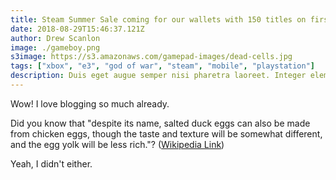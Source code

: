 ```yaml
---
title: Steam Summer Sale coming for our wallets with 150 titles on first day
date: 2018-08-29T15:46:37.121Z
author: Drew Scanlon
image: ./gameboy.png
s3image: https://s3.amazonaws.com/gamepad-images/dead-cells.jpg
tags: ["xbox", "e3", "god of war", "steam", "mobile", "playstation"]
description: Duis eget augue semper nisi pharetra laoreet. Integer elementum suscipit nulla vitae eleifend. Duis a lectus et justo varius consectetur sed in lorem.
---
```


Wow! I love blogging so much already.

Did you know that "despite its name, salted duck eggs can also be made from
chicken eggs, though the taste and texture will be somewhat different, and the
egg yolk will be less rich."?
([Wikipedia Link](http://en.wikipedia.org/wiki/Salted_duck_egg))

Yeah, I didn't either.
